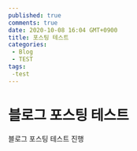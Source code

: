 ```yaml
---
published: true
comments: true
date: 2020-10-08 16:04 GMT+0900
title: 포스팅 테스트
categories:
 - Blog
 - TEST
tags: 
 -test
---
```




# 블로그 포스팅 테스트



블로그 포스팅 테스트 진행